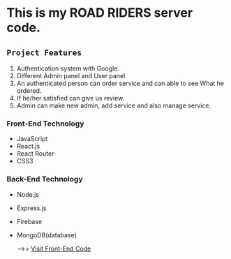 # This is my ROAD RIDERS server code.

## `Project Features`

1. Authentication system with Google.
2. Different Admin panel and User panel.
3. An authenticated person can order service and can able to see What he ordered.
4. If he/her satisfied can give us review.
5. Admin can make new admin, add service and also manage service.

### Front-End Technology

- JavaScript
- React.js
- React Router
- CSS3

### Back-End Technology

- Node.js
- Express.js
- Firebase
- MongoDB(database)

  -->> [Visit Front-End Code](https://github.com/rjmahfuztech/road-riders)
